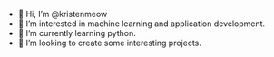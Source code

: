 - 👋 Hi, I’m @kristenmeow
- 👀 I’m interested in machine learning and application development.
- 🌱 I’m currently learning python.
- 💞️ I’m looking to create some interesting projects.
<!---
kristenmeow/kristenmeow is a ✨ special ✨ repository because its `README.md` (this file) appears on your GitHub profile.
You can click the Preview link to take a look at your changes.
--->
